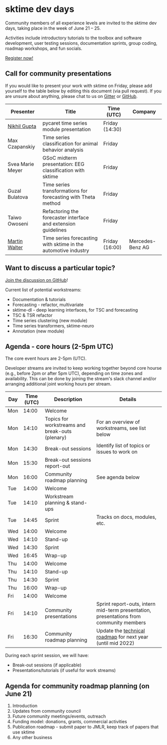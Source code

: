 # sktime dev days
Community members of all experience levels are invited to the sktime dev days, taking place in the week of June 21 – 25.

Activities include introductory tutorials to the toolbox and software development, user testing sessions, documentation sprints, group coding, roadmap workshops, and fun socials. 

[Register now!](https://twitter.com/sktime_toolbox/status/1403751557951328258)

## Call for community presentations
If you would like to present your work with sktime on Friday, please add yourself to the table below by editing this document (via pull request). 
If you are unsure about anything, please chat to us on [Gitter](https://gitter.im/sktime/community) or [GitHub](https://github.com/alan-turing-institute/sktime/discussions/919). 

| Presenter | Title | Time (UTC) | Company | 
|---|---|---|---|
| [Nikhil Gupta](https://www.linkedin.com/in/guptanick/) | pycaret time series module presentation | Friday (14:30) | |
| Max Czapanskiy | Time series classification for animal behavior analysis | Friday | |
| Svea Marie Meyer| GSoC midterm presentation: EEG classification with sktime| Friday | |
| Guzal Bulatova | Time series transformations for forecasting with Theta method | Friday | |
| Taiwo Owoseni | Refactoring the forecaster interface and extension guidelines | Friday| |
| [Martin Walter](https://www.linkedin.com/in/aiwalter/) | Time series forecasting with sktime in the automotive industry | Friday (16:00) | Mercedes-Benz AG |


## Want to discuss a particular topic? 
[Join the discussion on GitHub](https://github.com/alan-turing-institute/sktime/discussions/919)!

Current list of potential workstreams:
* Documentation & tutorials
* Forecasting - refactor, multivariate
* sktime-dl - deep learning interfaces, for TSC and forecasting
* TSC & TSR refactor
* Time series clustering (new module)
* Time series transformers, sktime-neuro
* Annotation (new module)

## Agenda - core hours (2-5pm UTC)
The core event hours are 2-5pm (UTC). 

Developer streams are invited to keep working together beyond core hourse (e.g., before 2pm or after 5pm UTC), depending on time zones and availability. This can be done by joining the stream's slack channel and/or arranging additional joint working hours per stream.

|Day | Time (UTC) | Description | Details
|---|---|---|---|
| Mon | 14:00 | Welcome |
| Mon | 14:10 | Topics for workstreams and break-outs (plenary) | For an overview of workstreams, see list below |
| Mon | 14:30 | Break-out sessions | Identify list of topics or issues to work on |
| Mon | 15:30 | Break-out sessions report-out |
| Mon | 16:00 | Community roadmap planning | See agenda below |
| Tue | 14:00 | Welcome |
| Tue | 14:10 | Workstream planning & stand-ups | 
| Tue | 14:45 | Sprint | Tracks on docs, modules, etc. |
| Wed | 14:00 | Welcome |
| Wed | 14:10 | Stand-up |
| Wed | 14:30 | Sprint  | 
| Wed | 16:45 | Wrap-up |
| Thu | 14:00 | Welcome |
| Thu | 14:10 | Stand-up |
| Thu | 14:30 | Sprint |
| Thu | 16:00 | Wrap-up |
| Fri | 14:00 | Welcome |
| Fri | 14:10 | Community presentations | Sprint report-outs, intern mid-term presentation, presentations from community members |
| Fri | 16:30 | Community roadmap planning | Update the [technical roadmap](https://www.sktime.org/en/latest/roadmap.html) for next year (until mid 2022) |


During each sprint session, we will have: 
* Break-out sessions (if applicable)
* Presentations/tutorials (if useful for work streams)

## Agenda for community roadmap planning (on June 21) 
1. Introduction 
2. Updates from community council
3. Future community meetings/events, outreach
4. Funding model: donations, grants, commercial activities
5. Publication roadmap - submit paper to JMLR, keep track of papers that use sktime
6. Any other business

